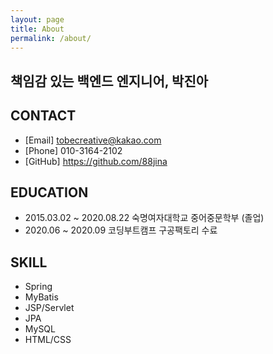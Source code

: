 ```yaml
---
layout: page
title: About
permalink: /about/
---
```


## 책임감 있는 백엔드 엔지니어, 박진아  

CONTACT 
---
- [Email] tobecreative@kakao.com
- [Phone] 010-3164-2102
- [GitHub] <https://github.com/88jina>

EDUCATION
---
- 2015.03.02 ~ 2020.08.22 숙명여자대학교 중어중문학부 (졸업)
- 2020.06 ~ 2020.09 코딩부트캠프 구공팩토리 수료

SKILL
---
- Spring 
- MyBatis
- JSP/Servlet
- JPA
- MySQL
- HTML/CSS
